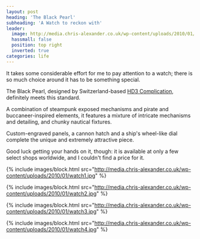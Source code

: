 ```yaml
---
layout: post
heading: 'The Black Pearl'
subheading: 'A Watch to reckon with'
leader:
  image: http://media.chris-alexander.co.uk/wp-content/uploads/2010/01/watch1.jpg
  hassmall: false
  position: top right
  inverted: true
categories: life
---
```


It takes some considerable effort for me to pay attention to a watch; there is so much choice around it has to be something special.

The Black Pearl, designed by Switzerland-based [HD3 Complication](http://www.hd3complication.com/), definitely meets this standard.

A combination of steampunk exposed mechanisms and pirate and buccaneer-inspired elements, it features a mixture of intricate mechanisms and detailing, and chunky nautical fixtures.

Custom-engraved panels, a cannon hatch and a ship's wheel-like dial complete the unique and extremely attractive piece.

Good luck getting your hands on it, though: it is available at only a few select shops worldwide, and I couldn't find a price for it.

{% include images/block.html src="http://media.chris-alexander.co.uk/wp-content/uploads/2010/01/watch1.jpg" %}

{% include images/block.html src="http://media.chris-alexander.co.uk/wp-content/uploads/2010/01/watch2.jpg" %}

{% include images/block.html src="http://media.chris-alexander.co.uk/wp-content/uploads/2010/01/watch3.jpg" %}

{% include images/block.html src="http://media.chris-alexander.co.uk/wp-content/uploads/2010/01/watch4.jpg" %}
